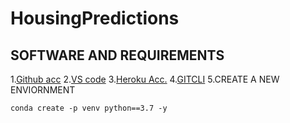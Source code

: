 # HousingPredictions
## SOFTWARE AND REQUIREMENTS
1.[Github acc](https://github.com/)
2.[VS code](https://code.visualstudio.com/)
3.[Heroku Acc.](https://www.heroku.com/)
4.[GITCLI](https://www.google.com/url?sa=t&rct=j&q=&esrc=s&source=web&cd=&cad=rja&uact=8&ved=2ahUKEwjN1JCG7fz-AhUGBYgKHVRNAtkQFnoECBMQAQ&url=https%3A%2F%2Fgit-scm.com%2Fbook%2Fen%2Fv2%2FGetting-Started-The-Command-Line&usg=AOvVaw28ooOZs1oesW_S2Pm0eqjT)
5.CREATE A NEW ENVIORNMENT

```
conda create -p venv python==3.7 -y
```
